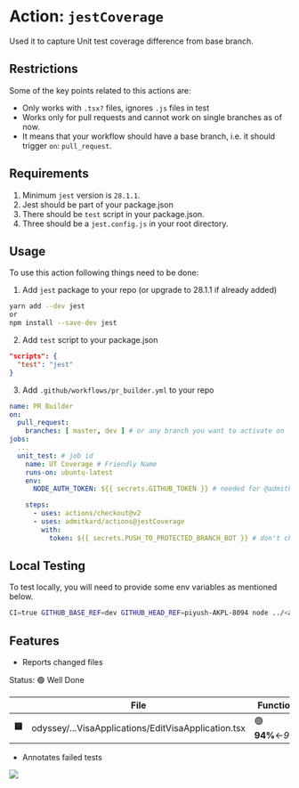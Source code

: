 # Action: `jestCoverage`
Used it to capture Unit test coverage difference from base branch.

## Restrictions
Some of the key points related to this actions are:
- Only works with `.tsx?` files, ignores `.js` files in test
- Works only for pull requests and cannot work on single branches as of now.
- It means that your workflow should have a base branch, i.e. it should trigger `on`: `pull_request`.


## Requirements
1. Minimum `jest` version is `28.1.1`.
2. Jest should be part of your package.json
3. There should be `test` script in your package.json.
5. Three should be a `jest.config.js` in your root directory.

## Usage
To use this action following things need to be done:
1. Add `jest` package to your repo (or upgrade to 28.1.1 if already added)
```bash
yarn add --dev jest
or
npm install --save-dev jest
```

2. Add `test` script to your package.json
```json
"scripts": {
  "test": "jest"
}
```

3. Add `.github/workflows/pr_builder.yml` to your repo<br/>
```yml
name: PR Builder
on:
  pull_request:
    branches: [ master, dev ] # or any branch you want to activate on
jobs:
  ...
  unit_test: # job id
    name: UT Coverage # Friendly Name
    runs-on: ubuntu-latest
    env:
      NODE_AUTH_TOKEN: ${{ secrets.GITHUB_TOKEN }} # needed for @admitkard/* packages

    steps:
      - uses: actions/checkout@v2
      - uses: admitkard/actions@jestCoverage
        with:
          token: ${{ secrets.PUSH_TO_PROTECTED_BRANCH_BOT }} # don't change it
```

## Local Testing
To test locally, you will need to provide some env variables as mentioned below.
```bash
CI=true GITHUB_BASE_REF=dev GITHUB_HEAD_REF=piyush-AKPL-8094 node ../<action_repo>/dist/index.js
```
## Features
- Reports changed files
 
Status: 🟢 Well Done

|  | File | Functions | Branches | Statements |
| -------- | -------- | -------- | -------- | -------- |
| <b title="Modified">🟨</b> | odyssey/...VisaApplications/EditVisaApplication.tsx | 🟢 <b title="94.44 (17/18)">**94%**</b>←<i title="94.44 (17/18)">_94%_</i> | 🟢 <b title="72.22 (13/18)">**72%**</b>←<i title="72.22 (13/18)">_72%_</i> | 🟢 <b title="95.23 (20/21)">**95%**</b>←<i title="95.23 (20/21)">_95%_</i> |

- Annotates failed tests

![](https://aws1.discourse-cdn.com/github/optimized/2X/f/fc706d492f8e7c6e328e17d0eb412b89eb120d54_2_690x390.png)
